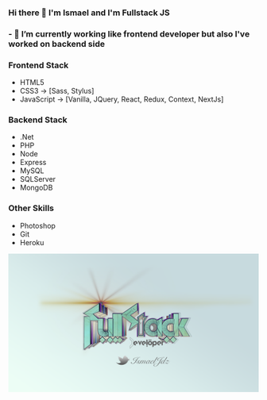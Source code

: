 ### Hi there 👋 I'm Ismael and I'm Fullstack JS

### - 🔭 I’m currently working like frontend developer but also I've worked on backend side

### Frontend Stack

  * HTML5
  * CSS3 -> [Sass, Stylus]
  * JavaScript -> [Vanilla, JQuery, React, Redux, Context, NextJs]
  
### Backend Stack

  * .Net           
  * PHP             
  * Node           
  * Express
  * MySQL
  * SQLServer
  * MongoDB
  
### Other Skills

  * Photoshop
  * Git
  * Heroku
  
  
![Alt text](https://github.com/IsmaelJDz/IsmaelJDz/blob/master/FullstackFinish.png?raw=true "Optional Title") 
  
<!--
**IsmaelJDz/IsmaelJDz** is a ✨ _special_ ✨ repository because its `README.md` (this file) appears on your GitHub profile.

Here are some ideas to get you started:

- 🔭 I’m currently working on ...
- 🌱 I’m currently learning ...
- 👯 I’m looking to collaborate on ...
- 🤔 I’m looking for help with ...
- 💬 Ask me about ...
- 📫 How to reach me: ...
- 😄 Pronouns: ...
- ⚡ Fun fact: ...
-->

